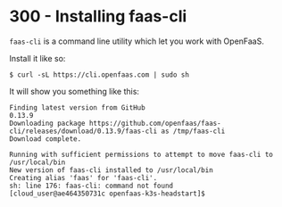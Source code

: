 # 300 - Installing faas-cli

```faas-cli``` is a command line utility which let you work with OpenFaaS.

Install it like so:

```$ curl -sL https://cli.openfaas.com | sudo sh```

It will show you something like this:

```
Finding latest version from GitHub
0.13.9
Downloading package https://github.com/openfaas/faas-cli/releases/download/0.13.9/faas-cli as /tmp/faas-cli
Download complete.

Running with sufficient permissions to attempt to move faas-cli to /usr/local/bin
New version of faas-cli installed to /usr/local/bin
Creating alias 'faas' for 'faas-cli'.
sh: line 176: faas-cli: command not found
[cloud_user@ae464350731c openfaas-k3s-headstart]$ 
```
